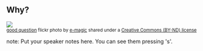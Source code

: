 ##  Why?

<a title="good question" href="https://flickr.com/photos/emagic/56206868"><img src="https://farm1.static.flickr.com/24/56206868_9ea35e3694.jpg" /></a><br /><small><a title="good question" href="https://flickr.com/photos/emagic/56206868">good question</a> flickr photo by <a href="https://flickr.com/people/emagic">e-magic</a> shared under a <a href="https://creativecommons.org/licenses/by-nd/2.0/">Creative Commons (BY-ND) license</a> </small>

note:
    Put your speaker notes here.
    You can see them pressing 's'.
